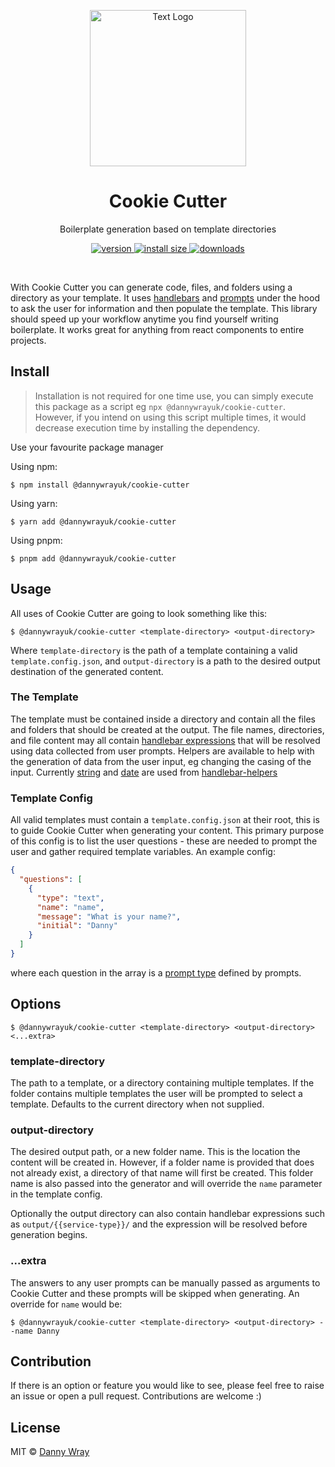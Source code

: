 <p align="center" >
 <img src="https://github.com/dannywrayuk/utilities/raw/main/packages/cookie-cutter/assets/logo.svg" alt="Text Logo" width="250" />
</p>

<h1 align="center">Cookie Cutter</h1>
<p align="center">Boilerplate generation based on template directories</p>
<p align="center">
  <a href="https://npmjs.org/package/@dannywrayuk/cookie-cutter">
    <img src="https://img.shields.io/npm/v/@dannywrayuk/cookie-cutter.svg" alt="version" />
  </a>
   <a href="https://npmjs.org/package/@dannywrayuk/cookie-cutter">
    <img src="https://img.shields.io/bundlephobia/min/@dannywrayuk/cookie-cutter.svg" alt="install size" />
  </a>
  <a href="https://npmjs.org/package/@dannywrayuk/cookie-cutter">
    <img src="https://img.shields.io/npm/dm/@dannywrayuk/cookie-cutter.svg" alt="downloads" />
  </a>
</p>

<br />

With Cookie Cutter you can generate code, files, and folders using a directory as your template. It uses [handlebars](https://www.npmjs.com/package/handlebars) and [prompts](https://www.npmjs.com/package/prompts) under the hood to ask the user for information and then populate the template. This library should speed up your workflow anytime you find yourself writing boilerplate. It works great for anything from react components to entire projects.

## Install

> Installation is not required for one time use, you can simply execute this package as a script eg `npx @dannywrayuk/cookie-cutter`. However, if you intend on using this script multiple times, it would decrease execution time by installing the dependency.

Use your favourite package manager

Using npm:

```
$ npm install @dannywrayuk/cookie-cutter
```

Using yarn:

```
$ yarn add @dannywrayuk/cookie-cutter
```

Using pnpm:

```
$ pnpm add @dannywrayuk/cookie-cutter
```

## Usage

All uses of Cookie Cutter are going to look something like this:

```
$ @dannywrayuk/cookie-cutter <template-directory> <output-directory>
```

Where `template-directory` is the path of a template containing a valid `template.config.json`, and `output-directory` is a path to the desired output destination of the generated content.

### The Template

The template must be contained inside a directory and contain all the files and folders that should be created at the output. The file names, directories, and file content may all contain [handlebar expressions](https://handlebarsjs.com/guide/#simple-expressions) that will be resolved using data collected from user prompts.
Helpers are available to help with the generation of data from the user input, eg changing the casing of the input. Currently [string](https://github.com/helpers/handlebars-helpers#string) and [date](https://github.com/helpers/handlebars-helpers#date) are used from [handlebar-helpers](https://github.com/helpers/handlebars-helpers)

### Template Config

All valid templates must contain a `template.config.json` at their root, this is to guide Cookie Cutter when generating your content. This primary purpose of this config is to list the user questions - these are needed to prompt the user and gather required template variables.
An example config:

```json
{
  "questions": [
    {
      "type": "text",
      "name": "name",
      "message": "What is your name?",
      "initial": "Danny"
    }
  ]
}
```

where each question in the array is a [prompt type](https://github.com/terkelg/prompts#-types) defined by prompts.

## Options

```
$ @dannywrayuk/cookie-cutter <template-directory> <output-directory> <...extra>
```

### template-directory

The path to a template, or a directory containing multiple templates. If the folder contains multiple templates the user will be prompted to select a template. Defaults to the current directory when not supplied.

### output-directory

The desired output path, or a new folder name. This is the location the content will be created in. However, if a folder name is provided that does not already exist, a directory of that name will first be created. This folder name is also passed into the generator and will override the `name` parameter in the template config.

Optionally the output directory can also contain handlebar expressions such as `output/{{service-type}}/` and the expression will be resolved before generation begins.

### ...extra

The answers to any user prompts can be manually passed as arguments to Cookie Cutter and these prompts will be skipped when generating.
An override for `name` would be:

```
$ @dannywrayuk/cookie-cutter <template-directory> <output-directory> --name Danny
```

## Contribution

If there is an option or feature you would like to see, please feel free to raise an issue or open a pull request. Contributions are welcome :)

## License

MIT © [Danny Wray](https://github.com/dannywrayuk/utilities/blob/main/packages/cookie-cutter/LICENCE)
